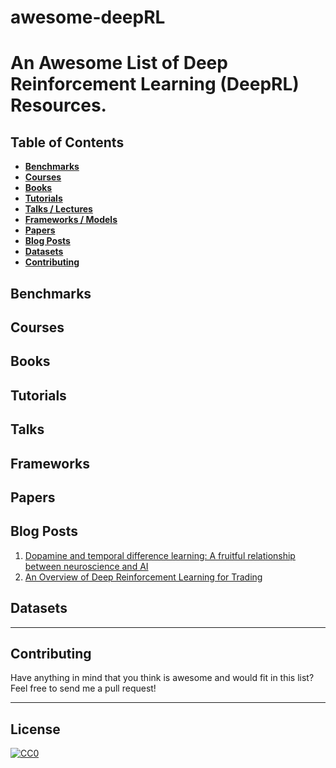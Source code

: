 # awesome-deepRL
An Awesome List of Deep Reinforcement Learning (DeepRL) Resources.
====

Table of Contents
----
- __[Benchmarks](#Benchmarks)__
- __[Courses](#courses)__
- __[Books](#books)__
- __[Tutorials](#tutorials)__
- __[Talks / Lectures](#talks)__
- __[Frameworks / Models](#frameworks)__
- __[Papers](#papers)__
- __[Blog Posts](#blog-posts)__
- __[Datasets](#datasets)__
- __[Contributing](#contributing)__


Benchmarks
----
Courses
----

Books
-----


Tutorials
-----

Talks
----

Frameworks
----

Papers
----


Blog Posts
----
1. [Dopamine and temporal difference learning: A fruitful relationship between neuroscience and AI](https://deepmind.com/blog/article/Dopamine-and-temporal-difference-learning-A-fruitful-relationship-between-neuroscience-and-AI)
2. [An Overview of Deep Reinforcement Learning for Trading](https://www.mlq.ai/deep-reinforcement-learning-for-trading/)

Datasets
----

-----
Contributing
----
Have anything in mind that you think is awesome and would fit in this list? Feel free to send me a pull request!

-----
License
----
[![CC0](http://i.creativecommons.org/p/zero/1.0/88x31.png)](http://creativecommons.org/publicdomain/zero/1.0/)
